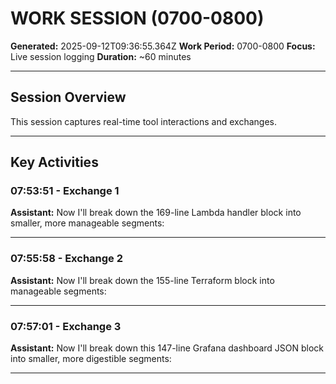 # WORK SESSION (0700-0800)

**Generated:** 2025-09-12T09:36:55.364Z
**Work Period:** 0700-0800
**Focus:** Live session logging
**Duration:** ~60 minutes

---

## Session Overview

This session captures real-time tool interactions and exchanges.

---

## Key Activities

### 07:53:51 - Exchange 1

**Assistant:** Now I'll break down the 169-line Lambda handler block into smaller, more manageable segments:

---

### 07:55:58 - Exchange 2

**Assistant:** Now I'll break down the 155-line Terraform block into manageable segments:

---

### 07:57:01 - Exchange 3

**Assistant:** Now I'll break down this 147-line Grafana dashboard JSON block into smaller, more digestible segments:

---


